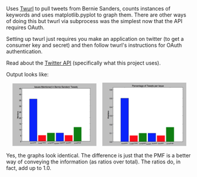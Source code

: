 Uses <a href="https://github.com/twitter/twurl">Twurl</a> to pull tweets from Bernie Sanders, counts instances of keywords
and uses matplotlib.pyplot to graph them. 
There are other ways of doing this but twurl via subprocess was the simplest now that the API requires OAuth.

Setting up twurl just requires you make an application on twitter (to get a consumer key and secret) and then
follow twurl's instructions for OAuth authentication.

Read about the <a href="https://dev.twitter.com/rest/reference/get/statuses/user_timeline">Twitter API</a> (specifically what this project uses).

Output looks like:

<div align="center">
        <img width="45%" src="imgs/BSGraph.png" title="Graph"</img>
        <img height="0" width="8px">
        <img width="45%" src="imgs/BSPMFGraph.png" title="PMF"></img>
</div>

Yes, the graphs look identical. The difference is just that the PMF is a better way of conveying the information
(as ratios over total). The ratios do, in fact, add up to 1.0.
